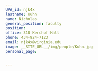 ```yaml
---
UVA_id: njk4x
lastname: Kuhn
name: Nicholas
general_position: faculty
position:
office: 318 Kerchof Hall
phone: 434-924-7123
email: njk4x@virginia.edu
image: __SITE_URL__/img/people/Kuhn.jpg
personal_page:


---
```

